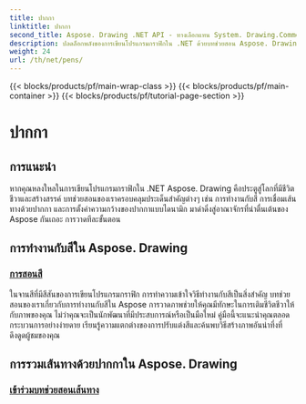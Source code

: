 ```yaml
---
title: ปากกา
linktitle: ปากกา
second_title: Aspose. Drawing .NET API - ทางเลือกแทน System. Drawing.Common
description: ปลดล็อกพลังของการเขียนโปรแกรมกราฟิกใน .NET ด้วยบทช่วยสอน Aspose. Drawing ค้นพบการปรับแต่งสี การรวมเส้นทาง และการตั้งค่าความกว้างของปากกาแบบไดนามิกเพื่อภาพที่น่าทึ่ง
weight: 24
url: /th/net/pens/
---
```


{{< blocks/products/pf/main-wrap-class >}}
{{< blocks/products/pf/main-container >}}
{{< blocks/products/pf/tutorial-page-section >}}

# ปากกา


## การแนะนำ

หากคุณหลงใหลในการเขียนโปรแกรมกราฟิกใน .NET Aspose. Drawing คือประตูสู่โลกที่มีชีวิตชีวาและสร้างสรรค์ บทช่วยสอนของเราครอบคลุมประเด็นสำคัญต่างๆ เช่น การทำงานกับสี การเชื่อมเส้นทางด้วยปากกา และการตั้งค่าความกว้างของปากกาแบบไดนามิก มาดำดิ่งสู่อาณาจักรที่น่าตื่นเต้นของ Aspose กันเถอะ การวาดทีละขั้นตอน

## การทำงานกับสีใน Aspose. Drawing

### [การสอนสี](./colors/)

ในจานสีที่มีสีสันของการเขียนโปรแกรมกราฟิก การทำความเข้าใจวิธีทำงานกับสีเป็นสิ่งสำคัญ บทช่วยสอนของเราเกี่ยวกับการทำงานกับสีใน Aspose การวาดภาพช่วยให้คุณมีทักษะในการเติมชีวิตชีวาให้กับภาพของคุณ ไม่ว่าคุณจะเป็นนักพัฒนาที่มีประสบการณ์หรือเป็นมือใหม่ คู่มือนี้จะแนะนำคุณตลอดกระบวนการอย่างง่ายดาย เรียนรู้ความแตกต่างของการปรับแต่งสีและค้นพบวิธีสร้างภาพอันน่าทึ่งที่ดึงดูดผู้ชมของคุณ

## การรวมเส้นทางด้วยปากกาใน Aspose. Drawing

### [เข้าร่วมบทช่วยสอนเส้นทาง](./join/)

ศิลปะแห่งการเชื่อมโยงเส้นทางด้วยปากกาเป็นทักษะพื้นฐานสำหรับโปรแกรมเมอร์กราฟิกที่ใช้ Aspose. Drawing ใน .NET บทช่วยสอนของเราจะพาคุณเดินทางผ่านตัวเลือก LineJoin ซึ่งช่วยให้คุณสร้างกราฟิกที่โดดเด่นได้ สำรวจเทคนิคต่างๆ ในการเข้าร่วมเส้นทาง และยกระดับการสร้างสรรค์ของคุณไปสู่ระดับใหม่ คำแนะนำทีละขั้นตอนนี้ช่วยให้แน่ใจว่าคุณเข้าใจแต่ละแนวคิดอย่างละเอียด ทำให้การเขียนโปรแกรมกราฟิกของคุณราบรื่นและสนุกสนาน

## การตั้งค่าความกว้างของปากกาใน Aspose. Drawing

### [บทช่วยสอนความกว้าง](./width/)

ในโลกแบบไดนามิกของการเขียนโปรแกรมกราฟิก ความสามารถในการกำหนดความกว้างของปากกาแบบไดนามิกถือเป็นตัวเปลี่ยนเกม บทช่วยสอนของเราเกี่ยวกับการตั้งค่าความกว้างของปากกาใน Aspose การวาดภาพช่วยให้คุณสร้างภาพที่มีความแม่นยำและมีสไตล์ ไม่ว่าคุณจะเป็นนักพัฒนามือใหม่หรือนักพัฒนาที่มีประสบการณ์ คู่มือนี้มีแนวทางที่ครอบคลุมทีละขั้นตอนเพื่อพัฒนาทักษะของคุณ เริ่มต้นการเดินทางในการเขียนโปรแกรมกราฟิกของคุณและทำให้ภาพของคุณน่าทึ่ง

เริ่มต้นการเดินทางแห่งการเรียนรู้ด้วย Aspose. Drawing สำหรับบทช่วยสอน .NET

บทช่วยสอนที่ระบุไว้ข้างต้นเป็นเพียงจุดเริ่มต้นของการผจญภัยด้านการเขียนโปรแกรมกราฟิกของคุณด้วย Aspose. Drawing สำหรับ .NET คำแนะนำทีละขั้นตอนของเรา ควบคู่ไปกับคำอธิบายโดยละเอียด ช่วยให้คุณมั่นใจได้ว่าคุณไม่เพียงแต่ได้เรียนรู้วิธีการ แต่ยังรวมถึงเหตุผลเบื้องหลังแต่ละแนวคิดด้วย ดำดิ่งสู่โลกแห่งสีสันที่สดใส เส้นทางที่ซับซ้อน และความกว้างของปากกาแบบไดนามิก — ปลดปล่อยความคิดสร้างสรรค์ของคุณด้วย Aspose. Drawing เริ่มต้นวันนี้และยกระดับทักษะการเขียนโปรแกรมกราฟิกของคุณไปสู่อีกระดับหนึ่ง
## บทแนะนำปากกา
### [การทำงานกับสีใน Aspose. Drawing](./colors/)
สำรวจโลกที่มีชีวิตชีวาของการเขียนโปรแกรมกราฟิกใน .NET ด้วย Aspose. Drawing สร้างภาพที่น่าทึ่งได้อย่างง่ายดาย
### [การรวมเส้นทางด้วยปากกาใน Aspose. Drawing](./join/)
สำรวจศิลปะแห่งการเชื่อมโยงเส้นทางด้วยปากกาใน Aspose. Drawing สำหรับ .NET สร้างกราฟิกที่น่าทึ่งด้วยตัวเลือก LineJoin
### [การตั้งค่าความกว้างของปากกาใน Aspose. Drawing](./width/)
สำรวจโลกของกราฟิกด้วย Aspose. Drawing สำหรับ .NET เรียนรู้วิธีตั้งค่าความกว้างของปากกาแบบไดนามิกเพื่อให้ได้ภาพที่สวยงามน่าทึ่ง เริ่มต้นด้วยคำแนะนำทีละขั้นตอนของเรา
{{< /blocks/products/pf/tutorial-page-section >}}

{{< /blocks/products/pf/main-container >}}
{{< /blocks/products/pf/main-wrap-class >}}

{{< blocks/products/products-backtop-button >}}
